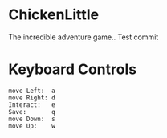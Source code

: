 # ChickenLittle
The incredible adventure game..
Test commit
# Keyboard Controls
	move Left:	a
	move Right:	d
	Interact:	e
	Save:		q
	move Down:	s
	move Up:	w
